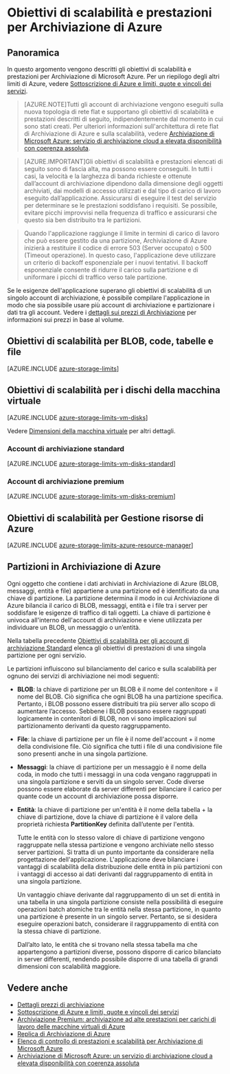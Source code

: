 <properties 
   pageTitle="Obiettivi di scalabilità e prestazioni di Archiviazione di Azure | Microsoft Azure"
   description="Scopri gli obiettivi di scalabilità e prestazioni di Archiviazione di Azure, incluse la capacità, la velocità di richiesta e la larghezza di banda in entrata e in uscita sia per gli account di archiviazione standard che premium. Comprendere obiettivi di prestazioni per le partizioni all'interno di ciascun servizio Archiviazione di Azure."
   services="storage"
   documentationCenter="na"
   authors="robinsh"
   manager="carmonm"
   editor="na" />
<tags 
   ms.service="storage"
   ms.devlang="na"
   ms.topic="article"
   ms.tgt_pltfrm="na"
   ms.workload="storage"
   ms.date="12/04/2015"
   ms.author="robinsh" />

# Obiettivi di scalabilità e prestazioni per Archiviazione di Azure

## Panoramica

In questo argomento vengono descritti gli obiettivi di scalabilità e prestazioni per Archiviazione di Microsoft Azure. Per un riepilogo degli altri limiti di Azure, vedere [Sottoscrizione di Azure e limiti, quote e vincoli dei servizi](../azure-subscription-service-limits.md).

>[AZURE.NOTE]Tutti gli account di archiviazione vengono eseguiti sulla nuova topologia di rete flat e supportano gli obiettivi di scalabilità e prestazioni descritti di seguito, indipendentemente dal momento in cui sono stati creati. Per ulteriori informazioni sull'architettura di rete flat di Archiviazione di Azure e sulla scalabilità, vedere [Archiviazione di Microsoft Azure: servizio di archiviazione cloud a elevata disponibilità con coerenza assoluta](http://blogs.msdn.com/b/windowsazurestorage/archive/2011/11/20/windows-azure-storage-a-highly-available-cloud-storage-service-with-strong-consistency.aspx).

<!-- -->

>[AZURE.IMPORTANT]Gli obiettivi di scalabilità e prestazioni elencati di seguito sono di fascia alta, ma possono essere conseguiti. In tutti i casi, la velocità e la larghezza di banda richieste e ottenute dall’account di archiviazione dipendono dalla dimensione degli oggetti archiviati, dai modelli di accesso utilizzati e dal tipo di carico di lavoro eseguito dall’applicazione. Assicurarsi di eseguire il test del servizio per determinare se le prestazioni soddisfano i requisiti. Se possibile, evitare picchi improvvisi nella frequenza di traffico e assicurarsi che questo sia ben distribuito tra le partizioni.

>Quando l'applicazione raggiunge il limite in termini di carico di lavoro che può essere gestito da una partizione, Archiviazione di Azure inizierà a restituire il codice di errore 503 (Server occupato) o 500 (Timeout operazione). In questo caso, l'applicazione deve utilizzare un criterio di backoff esponenziale per i nuovi tentativi. Il backoff esponenziale consente di ridurre il carico sulla partizione e di uniformare i picchi di traffico verso tale partizione.

Se le esigenze dell'applicazione superano gli obiettivi di scalabilità di un singolo account di archiviazione, è possibile compilare l'applicazione in modo che sia possibile usare più account di archiviazione e partizionare i dati tra gli account. Vedere i [dettagli sui prezzi di Archiviazione](http://azure.microsoft.com/pricing/details/storage/) per informazioni sui prezzi in base al volume.


## Obiettivi di scalabilità per BLOB, code, tabelle e file

[AZURE.INCLUDE [azure-storage-limits](../../includes/azure-storage-limits.md)]

## Obiettivi di scalabilità per i dischi della macchina virtuale 

[AZURE.INCLUDE [azure-storage-limits-vm-disks](../../includes/azure-storage-limits-vm-disks.md)]

Vedere [Dimensioni della macchina virtuale](../virtual-machines/virtual-machines-size-specs.md) per altri dettagli.

### Account di archiviazione standard

[AZURE.INCLUDE [azure-storage-limits-vm-disks-standard](../../includes/azure-storage-limits-vm-disks-standard.md)]

### Account di archiviazione premium

[AZURE.INCLUDE [azure-storage-limits-vm-disks-premium](../../includes/azure-storage-limits-vm-disks-premium.md)]

## Obiettivi di scalabilità per Gestione risorse di Azure

[AZURE.INCLUDE [azure-storage-limits-azure-resource-manager](../../includes/azure-storage-limits-azure-resource-manager.md)]

## Partizioni in Archiviazione di Azure

Ogni oggetto che contiene i dati archiviati in Archiviazione di Azure (BLOB, messaggi, entità e file) appartiene a una partizione ed è identificato da una chiave di partizione. La partizione determina il modo in cui Archiviazione di Azure bilancia il carico di BLOB, messaggi, entità e i file tra i server per soddisfare le esigenze di traffico di tali oggetti. La chiave di partizione è univoca all'interno dell'account di archiviazione e viene utilizzata per individuare un BLOB, un messaggio o un’entità.

Nella tabella precedente [Obiettivi di scalabilità per gli account di archiviazione Standard](#scalability-targets-for-standard-storage-accounts) elenca gli obiettivi di prestazioni di una singola partizione per ogni servizio.

Le partizioni influiscono sul bilanciamento del carico e sulla scalabilità per ognuno dei servizi di archiviazione nei modi seguenti:

- **BLOB**: la chiave di partizione per un BLOB è il nome del contenitore + il nome del BLOB. Ciò significa che ogni BLOB ha una partizione specifica. Pertanto, i BLOB possono essere distribuiti tra più server allo scopo di aumentare l’accesso. Sebbene i BLOB possano essere raggruppati logicamente in contenitori di BLOB, non vi sono implicazioni sul partizionamento derivanti da questo raggruppamento.

- **File**: la chiave di partizione per un file è il nome dell'account + il nome della condivisione file. Ciò significa che tutti i file di una condivisione file sono presenti anche in una singola partizione.

- **Messaggi**: la chiave di partizione per un messaggio è il nome della coda, in modo che tutti i messaggi in una coda vengano raggruppati in una singola partizione e serviti da un singolo server. Code diverse possono essere elaborate da server differenti per bilanciare il carico per quante code un account di archiviazione possa disporre.

- **Entità**: la chiave di partizione per un'entità è il nome della tabella + la chiave di partizione, dove la chiave di partizione è il valore della proprietà richiesta **PartitionKey** definita dall’utente per l'entità.

	Tutte le entità con lo stesso valore di chiave di partizione vengono raggruppate nella stessa partizione e vengono archiviate nello stesso server partizioni. Si tratta di un punto importante da considerare nella progettazione dell'applicazione. L'applicazione deve bilanciare i vantaggi di scalabilità della distribuzione delle entità in più partizioni con i vantaggi di accesso ai dati derivanti dal raggruppamento di entità in una singola partizione.

	Un vantaggio chiave derivante dal raggruppamento di un set di entità in una tabella in una singola partizione consiste nella possibilità di eseguire operazioni batch atomiche tra le entità nella stessa partizione, in quanto una partizione è presente in un singolo server. Pertanto, se si desidera eseguire operazioni batch, considerare il raggruppamento di entità con la stessa chiave di partizione.

	Dall’alto lato, le entità che si trovano nella stessa tabella ma che appartengono a partizioni diverse, possono disporre di carico bilanciato in server differenti, rendendo possibile disporre di una tabella di grandi dimensioni con scalabilità maggiore.

## Vedere anche

- [Dettagli prezzi di archiviazione](http://azure.microsoft.com/pricing/details/storage/)
- [Sottoscrizione di Azure e limiti, quote e vincoli dei servizi](../azure-subscription-service-limits.md)
- [Archiviazione Premium: archiviazione ad alte prestazioni per carichi di lavoro delle macchine virtuali di Azure](storage-premium-storage-preview-portal/)
- [Replica di Archiviazione di Azure](storage-redundancy.md)
- [Elenco di controllo di prestazioni e scalabilità per Archiviazione di Microsoft Azure](storage-performance-checklist.md)
- [Archiviazione di Microsoft Azure: un servizio di archiviazione cloud a elevata disponibilità con coerenza assoluta](http://blogs.msdn.com/b/windowsazurestorage/archive/2011/11/20/windows-azure-storage-a-highly-available-cloud-storage-service-with-strong-consistency.aspx)

<!---HONumber=AcomDC_1210_2015-->